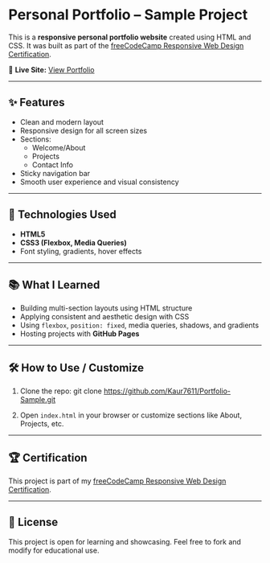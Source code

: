 # Personal Portfolio – Sample Project

This is a **responsive personal portfolio website** created using HTML and CSS. It was built as part of the [freeCodeCamp Responsive Web Design Certification](https://www.freecodecamp.org/certification/fcc78083679-89c1-4c40-af05-979b533adab0/responsive-web-design).

📍 **Live Site:** [View Portfolio](https://kaur7611.github.io/Portfolio-Sample/)

---

## ✨ Features

- Clean and modern layout
- Responsive design for all screen sizes
- Sections:
  - Welcome/About
  - Projects
  - Contact Info
- Sticky navigation bar
- Smooth user experience and visual consistency

---

## 🔧 Technologies Used

- **HTML5**  
- **CSS3 (Flexbox, Media Queries)**  
- Font styling, gradients, hover effects

---

## 📚 What I Learned

- Building multi-section layouts using HTML structure
- Applying consistent and aesthetic design with CSS
- Using `flexbox`, `position: fixed`, media queries, shadows, and gradients
- Hosting projects with **GitHub Pages**

---


## 🛠️ How to Use / Customize

1. Clone the repo:
git clone https://github.com/Kaur7611/Portfolio-Sample.git

2. Open `index.html` in your browser or customize sections like About, Projects, etc.
   
---
## 🏆 Certification

This project is part of my [freeCodeCamp Responsive Web Design Certification](https://www.freecodecamp.org/certification/fcc78083679-89c1-4c40-af05-979b533adab0/responsive-web-design).

---

## 📌 License

This project is open for learning and showcasing. Feel free to fork and modify for educational use.


